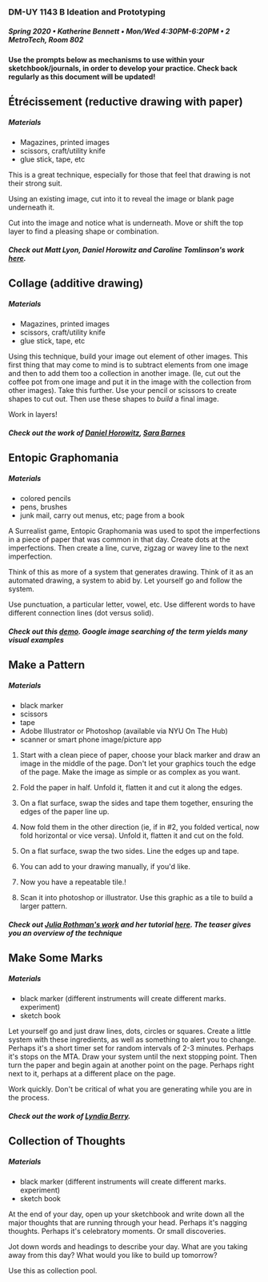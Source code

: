### DM-UY 1143 B Ideation and Prototyping
##### Spring 2020 • Katherine Bennett • Mon/Wed 4:30PM-6:20PM • 2 MetroTech, Room 802


#### Use the prompts below as mechanisms to use within your sketchbook/journals, in order to develop your practice. Check back regularly as this document will be updated!




## Étrécissement (reductive drawing with paper)
##### Materials
* Magazines, printed images
* scissors, craft/utility knife
* glue stick, tape, etc

This is a great technique, especially for those that feel that drawing is not their strong suit.

Using an existing image, cut into it to reveal the image or blank page underneath it.

Cut into the image and notice what is underneath. Move or shift the top layer to find a pleasing shape or combination.

##### Check out Matt Lyon, Daniel Horowitz and Caroline Tomlinson's work [here](https://books.google.com/books?id=Ywo4AgAAQBAJ&pg=PA39&lpg=PA39&dq=matt+lyon+23january+2011&source=bl&ots=rvaWmKEKDL&sig=ACfU3U210SuXnlGkZMtH9d7cvuGrQ_Klkw&hl=en&sa=X&ved=2ahUKEwi5wM_d67voAhUVgnIEHWmyBmEQ6AEwAHoECAsQAQ#v=onepage&q=matt%20lyon%2023january%202011&f=false).







## Collage (additive drawing)
##### Materials
* Magazines, printed images
* scissors, craft/utility knife
* glue stick, tape, etc

Using this technique, build your image out element of other images. This first thing that may come to mind is to subtract elements from one image and then to add them too a collection in another image. (Ie, cut out the coffee pot from one image and put it in the image with the collection from other images). Take this further. Use your pencil or scissors to create shapes to cut out. Then use these shapes to _build_ a final image.

Work in layers!

##### Check out the work of [Daniel Horowitz](https://www.daniel-horowitz.com/365), [Sara Barnes](https://images.app.goo.gl/5m6vrNxVHx9cYXcZ7) 






## Entopic Graphomania 
##### Materials
* colored pencils
* pens, brushes
* junk mail, carry out menus, etc; page from a book

A Surrealist game, Entopic Graphomania was used to spot the imperfections in a piece of paper that was common in that day. Create dots at the imperfections. Then create a line, curve, zigzag or wavey line to the next imperfection.

Think of this as more of a system that generates drawing. Think of it as an automated drawing, a system to abid by. Let yourself go and follow the system.

Use punctuation, a particular letter, vowel, etc. Use different words to have different connection lines (dot versus solid). 


##### Check out this [demo](https://markmakingexercises.com/entopic-graphomania/). Google image searching of the term yields many visual examples







## Make a Pattern
##### Materials
* black marker
* scissors
* tape
* Adobe Illustrator or Photoshop (available via NYU On The Hub)
* scanner or smart phone image/picture app

1. Start with a clean piece of paper, choose your black marker and draw an image in the middle of the page. Don't let your graphics touch the edge of the page. Make the image as simple or as complex as you want.

2. Fold the paper in half. Unfold it, flatten it and cut it along the edges.

3. On a flat surface, swap the sides and tape them together, ensuring the edges of the paper line up.

4. Now fold them in the other direction (ie, if in #2, you folded vertical, now fold horizontal or vice versa). Unfold it, flatten it and cut on the fold.

5. On a flat surface, swap the two sides. Line the edges up and tape.

6. You can add to your drawing manually, if you'd like.

7. Now you have a repeatable tile.!

8. Scan it into photoshop or illustrator. Use this graphic as a tile to build a larger pattern.


##### Check out [Julia Rothman's work](https://www.juliarothman.com/patterns-1) and her tutorial [here](https://www.skillshare.com/classes/Illustrating-Patterns-Creating-Hand-Drawn-Wallpaper/112402133). The teaser gives you an overview of the technique





## Make Some Marks
##### Materials
* black marker (different instruments will create different marks. experiment)
* sketch book

Let yourself go and just draw lines, dots, circles or squares. Create a little system with these ingredients, as well as something to alert you to change. Perhaps it's a short timer set for random intervals of 2-3 minutes. Perhaps it's stops on the MTA. Draw your system until the next stopping point. Then turn the paper and begin again at another point on the page. Perhaps right next to it, perhaps at a different place on the page. 

Work quickly. Don't be critical of what you are generating while you are in the process. 

##### Check out the work of [Lyndia Berry](https://www.barclayagency.com/speakers/lynda-barry/).






## Collection of Thoughts
##### Materials
* black marker (different instruments will create different marks. experiment)
* sketch book

At the end of your day, open up your sketchbook and write down all the major thoughts that are running through your head. Perhaps it's nagging thoughts. Perhaps it's celebratory moments. Or small discoveries.

Jot down words and headings to describe your day. What are you taking away from this day? What would you like to build up tomorrow?

Use this as collection pool.